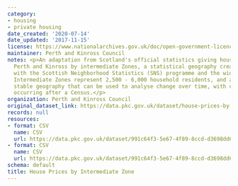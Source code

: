 ```yaml
---
category:
- housing
- private housing
date_created: '2020-07-14'
date_updated: '2017-11-15'
license: https://www.nationalarchives.gov.uk/doc/open-government-licence/version/3/
maintainer: Perth and Kinross Council
notes: <p>An adaptation from Scotland's official statistics giving house prices in
  Perth and Kinross by intermediate Zones, a statistical geography created for use
  with the Scottish Neighborhood Statistics (SNS) programme and the wider public sector.
  Intermediate Zones represent 2,500 - 6,000 household residents, and are a relatively
  stable geography that can be used to analyse change over time, with changes only
  occurring after a Census.</p>
organization: Perth and Kinross Council
original_dataset_link: https://data.pkc.gov.uk/dataset/house-prices-by-intermediate-zone
records: null
resources:
- format: CSV
  name: CSV
  url: https://data.pkc.gov.uk/dataset/991c64f3-5e67-4f89-8ccd-d3698dd657c6/resource/9d142f4b-f7c5-401e-983d-baba9aa1346a/download/2016housepricebyintzonemodifiedheaders.csv
- format: CSV
  name: CSV
  url: https://data.pkc.gov.uk/dataset/991c64f3-5e67-4f89-8ccd-d3698dd657c6/resource/8e4abc51-2d28-4c63-afb3-e988ba0c2229/download/2017housepricebyintzonemodifiedheaders.csv
schema: default
title: House Prices by Intermediate Zone
---
```

